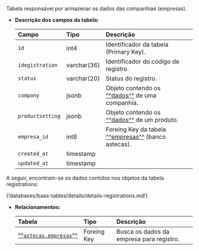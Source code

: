 Tabela responsável por armazenar os dados das companhias (empresas).

- **Descrição dos campos da tabela:**

  | Campo            | Tipo        | Descrição                                                                     |
  | :--------------- | :---------- | :---------------------------------------------------------------------------- |
  | `id`             | int4        | Identificador da tabela (Primary Key).                                        |
  | `idegistration`  | varchar(36) | Identificador do código de registro.                                          |
  | `status`         | varchar(20) | Status do registro.                                                           |
  | `company`        | jsonb       | Objeto contendo os [^^dados^^](#__tabbed_3_1) de uma companhia.               |
  | `productsetting` | jsonb       | Objeto contendo os [^^dados^^](#__tabbed_3_2) de um produto.                  |
  | `empresa_id`     | int8        | Foreing Key da tabela [^^empresas^^](db-astecas.md#empresas) (banco astecas). |
  | `created_at`     | timestamp   |                                                                               |
  | `updated_at`     | timestamp   |                                                                               |

A seguir, encontram-se os dados contidos nos objetos da tabela registrations:

{!databases/baas-tables/details/details-registrations.md!}

- **Relacionamentos:**

  | Tabela                                           | Tipo        | Descrição                                |
  | :----------------------------------------------- | :---------- | :--------------------------------------- |
  | [^^`astecas.empresas`^^](db-astecas.md#empresas) | Foreing Key | Busca os dados da empresa para registro. |
